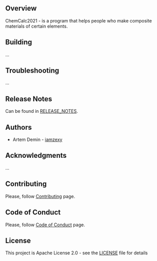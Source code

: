 ## Overview
ChemCalc2021 - is a program that helps people who make composite materials of certain elements. 
  

## Building
...

## Troubleshooting
...

## Release Notes
Can be found in [RELEASE_NOTES](RELEASE_NOTES.md).

## Authors
* Artem Demin - [iamzexy](https://github.com/iamzexy)

## Acknowledgments
...

## Contributing
Please, follow [Contributing](CONTRIBUTING.md) page.

## Code of Conduct
Please, follow [Code of Conduct](CODE_OF_CONDUCT.md) page.

## License
This project is Apache License 2.0 - see the [LICENSE](LICENSE) file for details

